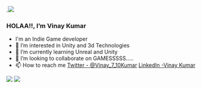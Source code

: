 .<img src="https://media.giphy.com/media/dgD4nma9IJIaA3GWQV/giphy.gif">
### HOLAA!!, I’m Vinay Kumar
- I'm an Indie Game developer
- 👀 I’m interested in Unity and 3d Technologies
- 🌱 I’m currently learning Unreal and Unity 
- 💞️ I’m looking to collaborate on GAMESSSSS.....
- 📫 How to reach me [Twitter - @Vinay_7_10Kumar](https://twitter.com/Vinay_7_10Kumar)
[LinkedIn -Vinay Kumar](https://www.linkedin.com/in/vinay-kumar-562218204)
<img src="https://github-readme-stats.vercel.app/api?username=vinayadav710&&show_icons=true&title_color=ffffff&icon_color=bb2acf&text_color=daf7dc&bg_color=151515">
<img src="https://holopin.io/api/user/board?user=vinayadav710">
<!---
vinayadav710/vinayadav710 is a ✨ special ✨ repository because its `README.md` (this file) appears on your GitHub profile.
You can click the Preview link to take a look at your changes.
--->
